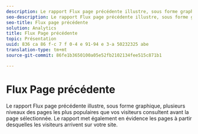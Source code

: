 ```yaml
---
description: Le rapport Flux page précédente illustre, sous forme graphique, plusieurs niveaux des pages les plus populaires que vos visiteurs consultent avant la page sélectionnée. Le rapport met également en évidence les pages à partir desquelles les visiteurs arrivent sur votre site.
seo-description: Le rapport Flux page précédente illustre, sous forme graphique, plusieurs niveaux des pages les plus populaires que vos visiteurs consultent avant la page sélectionnée. Le rapport met également en évidence les pages à partir desquelles les visiteurs arrivent sur votre site.
seo-title: Flux page précédente
solution: Analytics
title: Flux Page précédente
topic: Présentation
uuid: 836 ca 86 f-c 7 f 0-4 e 91-94 e 3-a 50232325 abe
translation-type: tm+mt
source-git-commit: 86fe1b3650100a05e52fb2102134fee515c871b1

---
```



# Flux Page précédente

Le rapport Flux page précédente illustre, sous forme graphique, plusieurs niveaux des pages les plus populaires que vos visiteurs consultent avant la page sélectionnée. Le rapport met également en évidence les pages à partir desquelles les visiteurs arrivent sur votre site.

